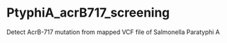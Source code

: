 # PtyphiA_acrB717_screening
Detect AcrB-717 mutation from mapped VCF file of Salmonella Paratyphi A
